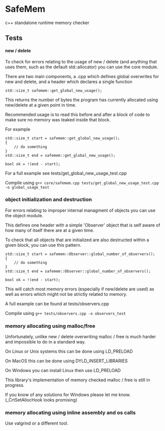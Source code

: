 # SafeMem

c++ standalone runtime memory checker

## Tests

#### new / delete

To check for errors relating to the usage of new / delete (and anything that uses them, such as the default std::allocator) you can use the core module.

There are two main components, a .cpp which defines global overwrites for new and delete, and a header which declares a single function

    std::size_t safemem::get_global_new_usage();

This returns the number of bytes the program has currently allocated using new/delete at a given point in time.

Recommended usage is to read this before and after a block of code to make sure no memory was leaked inside that block.

For example

```
std::size_t start = safemem::get_global_new_usage();
{
    // do something
}
std::size_t end = safemem::get_global_new_usage();

bool ok = !(end - start);
```

For a full example see tests/get_global_new_usage_test.cpp

Compile using `g++ core/safemem.cpp tests/get_global_new_usage_test.cpp -o global_usage_test`

### object initialization and destruction

For errors relating to improper internal managment of objects you can use the object module.

This defines one header with a simple 'Observer' object that is self aware of how many of itself there are at a given time.

To check that all objects that are initialized are also destructed within a given block, you can use this pattern.

```
std::size_t start = safemem::Observer::global_number_of_observers();
{
    // do something
}
std::size_t end = safemem::Observer::global_number_of_observers();

bool ok = !(end - start);
```

This will catch most memory errors (especially if new/delete are used) as well as errors which might not be strictly related to memory.

A full example can be found at tests/observers.cpp

Compile using `g++ tests/observers.cpp -o observers_test`

### memory allocating using malloc/free

Unfortunately, unlike new / delete overwriting malloc / free is much harder and impossible to do in a standard way.

On Linux or Unix systems this can be done using LD_PRELOAD

On MacOS this can be done using DYLD_INSERT_LIBRARIES

On Windows you can install Linux then use LD_PRELOAD

This library's implementation of memory checked malloc / free is still in progress.

If you know of any solutions for Windows please let me know. (_CrtSetAllocHook looks promising)

### memory allocating using inline assembly and os calls

Use valgrind or a different tool.